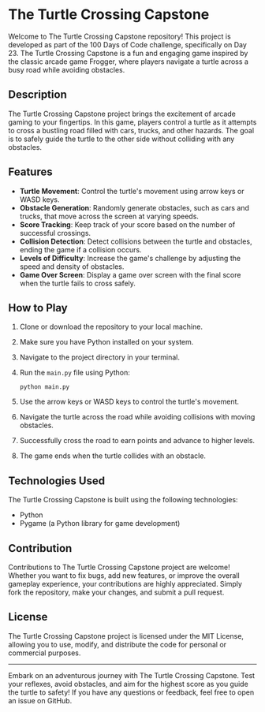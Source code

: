 # The Turtle Crossing Capstone

Welcome to The Turtle Crossing Capstone repository! This project is developed as part of the 100 Days of Code challenge, specifically on Day 23. The Turtle Crossing Capstone is a fun and engaging game inspired by the classic arcade game Frogger, where players navigate a turtle across a busy road while avoiding obstacles.

## Description

The Turtle Crossing Capstone project brings the excitement of arcade gaming to your fingertips. In this game, players control a turtle as it attempts to cross a bustling road filled with cars, trucks, and other hazards. The goal is to safely guide the turtle to the other side without colliding with any obstacles.

## Features

- **Turtle Movement**: Control the turtle's movement using arrow keys or WASD keys.
- **Obstacle Generation**: Randomly generate obstacles, such as cars and trucks, that move across the screen at varying speeds.
- **Score Tracking**: Keep track of your score based on the number of successful crossings.
- **Collision Detection**: Detect collisions between the turtle and obstacles, ending the game if a collision occurs.
- **Levels of Difficulty**: Increase the game's challenge by adjusting the speed and density of obstacles.
- **Game Over Screen**: Display a game over screen with the final score when the turtle fails to cross safely.

## How to Play

1. Clone or download the repository to your local machine.
2. Make sure you have Python installed on your system.
3. Navigate to the project directory in your terminal.
4. Run the `main.py` file using Python:

    ```
    python main.py
    ```

5. Use the arrow keys or WASD keys to control the turtle's movement.
6. Navigate the turtle across the road while avoiding collisions with moving obstacles.
7. Successfully cross the road to earn points and advance to higher levels.
8. The game ends when the turtle collides with an obstacle.

## Technologies Used

The Turtle Crossing Capstone is built using the following technologies:

- Python
- Pygame (a Python library for game development)

## Contribution

Contributions to The Turtle Crossing Capstone project are welcome! Whether you want to fix bugs, add new features, or improve the overall gameplay experience, your contributions are highly appreciated. Simply fork the repository, make your changes, and submit a pull request.

## License

The Turtle Crossing Capstone project is licensed under the MIT License, allowing you to use, modify, and distribute the code for personal or commercial purposes.

---

Embark on an adventurous journey with The Turtle Crossing Capstone. Test your reflexes, avoid obstacles, and aim for the highest score as you guide the turtle to safety! If you have any questions or feedback, feel free to open an issue on GitHub.
